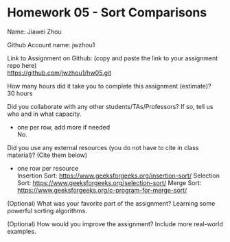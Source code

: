 # Homework 05 - Sort Comparisons

Name: Jiawei Zhou

Github Account name: jwzhou1

Link to Assignment on Github: (copy and paste the link to your assignment repo here)  
https://github.com/jwzhou1/hw05.git

How many hours did it take you to complete this assignment (estimate)?  
30 hours

Did you collaborate with any other students/TAs/Professors? If so, tell us who and in what capacity.  
- one per row, add more if needed  
No.

Did you use any external resources (you do not have to cite in class material)? (Cite them below)  
- one row per resource  
Insertion Sort: https://www.geeksforgeeks.org/insertion-sort/
Selection Sort: https://www.geeksforgeeks.org/selection-sort/
Merge Sort: https://www.geeksforgeeks.org/c-program-for-merge-sort/


(Optional) What was your favorite part of the assignment? 
    Learning some powerful sorting algorithms.

(Optional) How would you improve the assignment? 
    Include more real-world examples.

